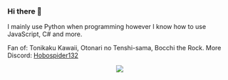 ### Hi there 👋

I mainly use Python when programming however I know how to use JavaScript, C# and more.

Fan of: Tonikaku Kawaii, Otonari no Tenshi-sama, Bocchi the Rock. More 
Discord: <a href="https://www.discord.com/users/649892152398315540">Hobospider132</a>

<p align="center"><a href="https://osu.ppy.sh/users/Hobospider132"><img src="https://osu-sig.vercel.app/card?user=Hobospider132&mode=std&lang=en&round_avatar=true&animation=true&hue=200&mini=true"></a></p>
